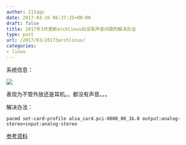```yaml
---
author: 111qqz
date: 2017-03-16 06:37:25+00:00
draft: false
title: 2017年3月更新archlinux后没有声音问题的解决办法
type: post
url: /2017/03/20173archlinux/
categories:
- linux
---
```


系统信息：

[![](https://111qqz.com/wordpress/wp-content/uploads/2017/03/Guake！_006.png)
](https://111qqz.com/wordpress/wp-content/uploads/2017/03/Guake！_006.png)

表现为不管外放还是耳机。。都没有声音。。。

解决办法：

    
    pacmd set-card-profile alsa_card.pci-0000_00_1b.0 output:analog-stereo+input:analog-stereo




[参考资料](https://bbs.archlinux.org/viewtopic.php?id=223504)




